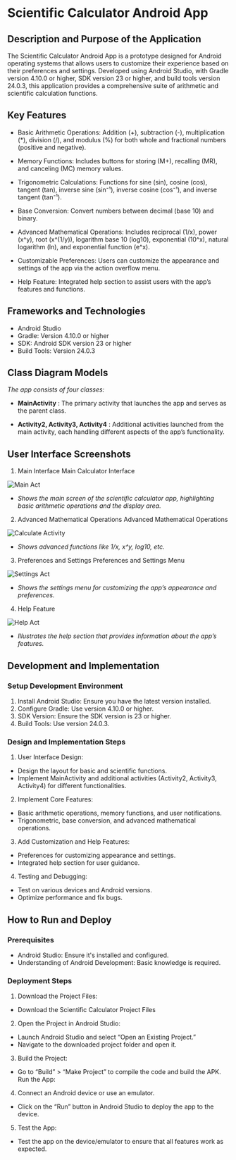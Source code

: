 # Scientific Calculator Android App

## Description and Purpose of the Application

The Scientific Calculator Android App is a prototype designed for Android operating systems that allows users to customize their experience based on their preferences and settings. Developed using Android Studio, with Gradle version 4.10.0 or higher, SDK version 23 or higher, and build tools version 24.0.3, this application provides a comprehensive suite of arithmetic and scientific calculation functions.

## Key Features
- Basic Arithmetic Operations: Addition (+), subtraction (-), multiplication (*), division (/), and modulus (%) for both whole and fractional numbers (positive and negative).
  
- Memory Functions: Includes buttons for storing (M+), recalling (MR), and canceling (MC) memory values.
  
- Trigonometric Calculations: Functions for sine (sin), cosine (cos), tangent (tan), inverse sine (sin⁻¹), inverse cosine (cos⁻¹), and inverse tangent (tan⁻¹).

- Base Conversion: Convert numbers between decimal (base 10) and binary.

- Advanced Mathematical Operations: Includes reciprocal (1/x), power (x^y), root (x^(1/y)), logarithm base 10 (log10), exponential (10^x), natural logarithm (ln), and exponential function (e^x).
  
- Customizable Preferences: Users can customize the appearance and settings of the app via the action overflow menu.
  
- Help Feature: Integrated help section to assist users with the app’s features and functions.
  
## Frameworks and Technologies

- Android Studio
- Gradle: Version 4.10.0 or higher
- SDK: Android SDK version 23 or higher
- Build Tools: Version 24.0.3
  
## Class Diagram Models
 _The app consists of four classes:_

- **MainActivity** : The primary activity that launches the app and serves as the parent class.
  
- **Activity2, Activity3, Activity4** : Additional activities launched from the main activity, each handling different aspects of the app’s functionality.
  
## User Interface Screenshots
1. Main Interface
 Main Calculator Interface

![Main Act](https://github.com/IzzyDevOps/Scientific-Calculator/assets/147671694/8b22b6dd-2182-4937-bf0c-4db0f5068ba8)


- _Shows the main screen of the scientific calculator app, highlighting basic arithmetic operations and the display area._

2. Advanced Mathematical Operations
Advanced Mathematical Operations

![Calculate Activity](https://github.com/IzzyDevOps/Scientific-Calculator/assets/147671694/04ee40d6-2253-4565-b9bd-422da19e036c)


- _Shows advanced functions like 1/x, x^y, log10, etc._

3. Preferences and Settings
Preferences and Settings Menu

![Settings Act](https://github.com/IzzyDevOps/Scientific-Calculator/assets/147671694/1aecb868-f5e8-4f68-949c-d4539ff7d9b3)


- _Shows the settings menu for customizing the app’s appearance and preferences._


4. Help Feature

![Help Act](https://github.com/IzzyDevOps/Scientific-Calculator/assets/147671694/0228f02a-847b-42e3-8254-e72f7ab0bfdb)


- _Illustrates the help section that provides information about the app’s features._


## Development and Implementation

### Setup Development Environment

1. Install Android Studio: Ensure you have the latest version installed.
2. Configure Gradle: Use version 4.10.0 or higher.
3. SDK Version: Ensure the SDK version is 23 or higher.
4. Build Tools: Use version 24.0.3.
   
### Design and Implementation Steps

1. User Interface Design:

- Design the layout for basic and scientific functions.
- Implement MainActivity and additional activities (Activity2, Activity3, Activity4) for different functionalities.
  
2. Implement Core Features:

- Basic arithmetic operations, memory functions, and user notifications.
- Trigonometric, base conversion, and advanced mathematical operations.
  
3. Add Customization and Help Features:

- Preferences for customizing appearance and settings.
- Integrated help section for user guidance.

4. Testing and Debugging:

- Test on various devices and Android versions.
- Optimize performance and fix bugs.

## How to Run and Deploy

### Prerequisites

- Android Studio: Ensure it's installed and configured.
- Understanding of Android Development: Basic knowledge is required.
  
### Deployment Steps

1. Download the Project Files:

- Download the Scientific Calculator Project Files

2. Open the Project in Android Studio:

- Launch Android Studio and select “Open an Existing Project.”
- Navigate to the downloaded project folder and open it.
  
3. Build the Project:

- Go to “Build” > “Make Project” to compile the code and build the APK.
Run the App:

4. Connect an Android device or use an emulator.
   
- Click on the “Run” button in Android Studio to deploy the app to the device.

5. Test the App:

- Test the app on the device/emulator to ensure that all features work as expected.
